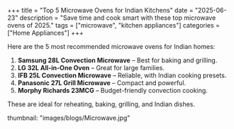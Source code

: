 +++
title = "Top 5 Microwave Ovens for Indian Kitchens"
date = "2025-06-23"
description = "Save time and cook smart with these top microwave ovens of 2025."
tags = ["microwave", "kitchen appliances"]
categories = ["Home Appliances"]
+++

Here are the 5 most recommended microwave ovens for Indian homes:

1. **Samsung 28L Convection Microwave** – Best for baking and grilling.
2. **LG 32L All-in-One Oven** – Great for large families.
3. **IFB 25L Convection Microwave** – Reliable, with Indian cooking presets.
4. **Panasonic 27L Grill Microwave** – Compact and powerful.
5. **Morphy Richards 23MCG** – Budget-friendly convection cooking.

These are ideal for reheating, baking, grilling, and Indian dishes.

thumbnail: "images/blogs/Microwave.jpg"

